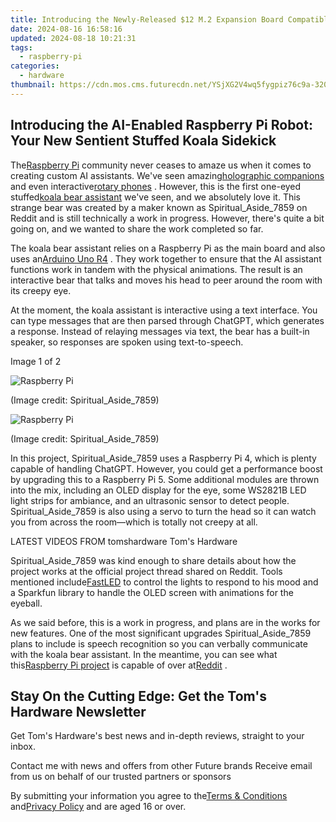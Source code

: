 ```yaml
---
title: Introducing the Newly-Released $12 M.2 Expansion Board Compatible with Raspberry Pi Model B
date: 2024-08-16 16:58:16
updated: 2024-08-18 10:21:31
tags:
  - raspberry-pi
categories:
  - hardware
thumbnail: https://cdn.mos.cms.futurecdn.net/YSjXG2V4wq5fygpiz76c9a-320-80.jpg
---
```


## Introducing the AI-Enabled Raspberry Pi Robot: Your New Sentient Stuffed Koala Sidekick

The[Raspberry Pi](https://tools.techidaily.com) community never ceases to amaze us when it comes to creating custom AI assistants. We've seen amazing[holographic companions](https://tools.techidaily.com) and even interactive[rotary phones](https://tools.techidaily.com) . However, this is the first one-eyed stuffed[koala bear assistant](https://www.reddit.com/r/arduino/comments/1deo04x/ai%5Fassistant) we've seen, and we absolutely love it. This strange bear was created by a maker known as Spiritual\_Aside\_7859 on Reddit and is still technically a work in progress. However, there's quite a bit going on, and we wanted to share the work completed so far.

 The koala bear assistant relies on a Raspberry Pi as the main board and also uses an[Arduino Uno R4](https://tools.techidaily.com) . They work together to ensure that the AI assistant functions work in tandem with the physical animations. The result is an interactive bear that talks and moves his head to peer around the room with its creepy eye.

 At the moment, the koala assistant is interactive using a text interface. You can type messages that are then parsed through ChatGPT, which generates a response. Instead of relaying messages via text, the bear has a built-in speaker, so responses are spoken using text-to-speech.

 Image 1 of 2

![Raspberry Pi](https://vanilla.futurecdn.net/cyclingnews/media/img/missing-image.svg)

 (Image credit: Spiritual\_Aside\_7859)

![Raspberry Pi](https://vanilla.futurecdn.net/cyclingnews/media/img/missing-image.svg)

 (Image credit: Spiritual\_Aside\_7859)

 In this project, Spiritual\_Aside\_7859 uses a Raspberry Pi 4, which is plenty capable of handling ChatGPT. However, you could get a performance boost by upgrading this to a Raspberry Pi 5\. Some additional modules are thrown into the mix, including an OLED display for the eye, some WS2821B LED light strips for ambiance, and an ultrasonic sensor to detect people. Spiritual\_Aside\_7859 is also using a servo to turn the head so it can watch you from across the room—which is totally not creepy at all.

 LATEST VIDEOS FROM tomshardware Tom's Hardware

 Spiritual\_Aside\_7859 was kind enough to share details about how the project works at the official project thread shared on Reddit. Tools mentioned include[FastLED](https://fastled.io/) to control the lights to respond to his mood and a Sparkfun library to handle the OLED screen with animations for the eyeball.

 As we said before, this is a work in progress, and plans are in the works for new features. One of the most significant upgrades Spiritual\_Aside\_7859 plans to include is speech recognition so you can verbally communicate with the koala bear assistant. In the meantime, you can see what this[Raspberry Pi project](https://tools.techidaily.com) is capable of over at[Reddit](https://www.reddit.com/r/arduino/comments/1deo04x/ai%5Fassistant) .

## Stay On the Cutting Edge: Get the Tom's Hardware Newsletter

 Get Tom's Hardware's best news and in-depth reviews, straight to your inbox.

 Contact me with news and offers from other Future brands  Receive email from us on behalf of our trusted partners or sponsors

 By submitting your information you agree to the[Terms & Conditions](https://futureplc.com/terms-conditions/) and[Privacy Policy](https://futureplc.com/privacy-policy/) and are aged 16 or over.

<ins class="adsbygoogle"
     style="display:block"
     data-ad-format="autorelaxed"
     data-ad-client="ca-pub-7571918770474297"
     data-ad-slot="1223367746"></ins>



<ins class="adsbygoogle"
     style="display:block"
     data-ad-client="ca-pub-7571918770474297"
     data-ad-slot="8358498916"
     data-ad-format="auto"
     data-full-width-responsive="true"></ins>
